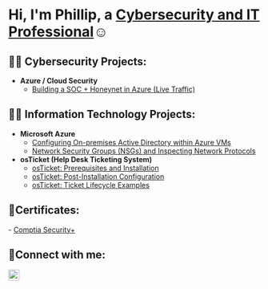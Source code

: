 <h1>Hi, I'm Phillip, a <a href="https://www.linkedin.com/in/phillipkitanski/">Cybersecurity and IT Professional</a>☺</h1>


<h2>👨‍💻 Cybersecurity Projects:</h2>

- <b> Azure / Cloud Security</b>
  - [Building a SOC + Honeynet in Azure (Live Traffic)](https://github.com/kphillip1/azure-soc-honeynet)


<h2>👨‍💻 Information Technology Projects:</h2>

- <b>Microsoft Azure</b>
  - [Configuring On-premises Active Directory within Azure VMs](https://github.com/kphillip1/configure-ad)
  - [Network Security Groups (NSGs) and Inspecting Network Protocols](https://github.com/kphillip1/azure-network-protocols)
- <b>osTicket (Help Desk Ticketing System)</b>
  - [osTicket: Prerequisites and Installation](https://github.com/kphillip1/osticket-prereqs)
  - [osTicket: Post-Installation Configuration](https://github.com/kphillip1/post-install-config)
  - [osTicket: Ticket Lifecycle Examples](https://github.com/kphillip1/ticket-lifecycle)

 
<h2>📜Certificates:</h2>
- <a href="https://github.com/kphillip1/kphillip1/assets/165929885/1ce3b133-6156-4165-8bb2-027a8bfb0577">Comptia Security+</a>


<h2>🤳Connect with me:</h2>


[<img align="left" alt="Phillip | LinkedIn" width="22px" src="https://cdn.jsdelivr.net/npm/simple-icons@v3/icons/linkedin.svg" />][linkedin]


[linkedin]: https://www.linkedin.com/in/phillipkitanski/





